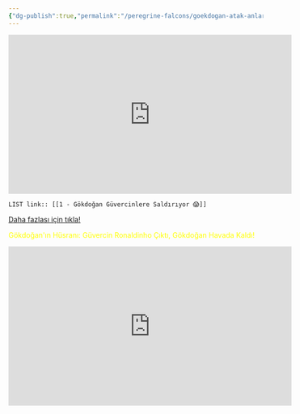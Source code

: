 ```yaml
---
{"dg-publish":true,"permalink":"/peregrine-falcons/goekdogan-atak-anlari/1-goekdogan-guevercinlere-saldiriyor/","updated":"2024-09-21T16:30:24.714+03:00"}
---
```


<iframe width="560" height="315" src="https://www.youtube.com/embed/OFvSOXEBtaw?si=Y9sbQhVqLbt82Lh9" title="YouTube video player" frameborder="0" allow="accelerometer; autoplay; clipboard-write; encrypted-media; gyroscope; picture-in-picture; web-share" referrerpolicy="strict-origin-when-cross-origin" allowfullscreen></iframe>

`LIST link:: [[1 - Gökdoğan Güvercinlere Saldırıyor 😱]] `

[Daha fazlası için tıkla!](https://www.youtube.com/@falconperegrineandpigeon354)

<font color="#ffff00">Gökdoğan'ın Hüsranı: Güvercin Ronaldinho Çıktı, Gökdoğan Havada Kaldı!</font>

<iframe width="560" height="315" src="https://www.youtube.com/embed/YkmDKswh1PA?si=VHdmO3sAQPNql3d5" title="YouTube video player" frameborder="0" allow="accelerometer; autoplay; clipboard-write; encrypted-media; gyroscope; picture-in-picture; web-share" referrerpolicy="strict-origin-when-cross-origin" allowfullscreen></iframe>

